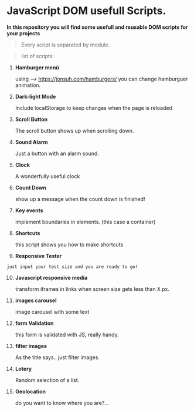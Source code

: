 # JavaScript DOM usefull Scripts.
**In this repository you will find some usefull and reusable DOM scripts for your projects**

> Every script is separated by module.

> list of scripts:

 1. **Hamburger menú**
 
	 using --> https://jonsuh.com/hamburgers/  you can change 
	  hamburguer animation.
	  
 2. **Dark-light Mode**

	Include localStorage to keep changes when the page is 					        reloaded

 3. **Scroll Button**

	The scroll button shows up when scrolling down. 
	
4.	**Sound Alarm**

	Just a button with an alarm sound.
	
5. **Clock**

	A wonderfully useful clock
	
6. **Count Down**

	 show up a message when the count down is finished!

7. **Key events**

	implement boundaries in elements. (this case a container)

8. **Shortcuts**  

	this script shows you how to make shortcuts

9.	 **Responsive Tester**
	
	just input your test size and you are ready to go!	

10. **Javascript responsive media**

	transform iframes in links when screen  size gets less than X px.

11. **images carousel**

	image carousel with some text

12. **form Validation**

	this form is validated with JS, really handy.

13. **filter images**

	As the title says.. just filter images.

14. **Lotery**

	Random selection of a list.
	
15. **Geolocation**

	do you want to know where you are?...





